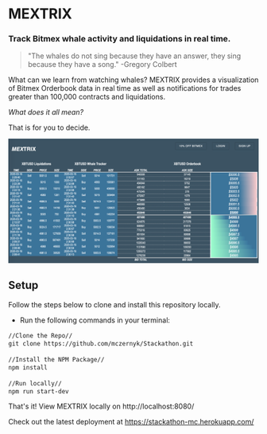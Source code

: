# MEXTRIX

### Track Bitmex whale activity and liquidations in real time.

> "The whales do not sing because they have an answer, they sing because they have a song."
> -Gregory Colbert

What can we learn from watching whales? MEXTRIX provides a visualization of Bitmex Orderbook data in real time as well as notifications for trades greater than 100,000 contracts and liquidations.

_What does it all mean?_

That is for you to decide.

<img src="./public/Screen Shot 2020-03-16 at 2.32.07 AM.png">

## Setup

Follow the steps below to clone and install this repository locally.

* Run the following commands in your terminal:

```
//Clone the Repo//
git clone https://github.com/mczernyk/Stackathon.git

//Install the NPM Package//
npm install

//Run locally//
npm run start-dev
```

That's it! View MEXTRIX locally on http://localhost:8080/

Check out the latest deployment at
https://stackathon-mc.herokuapp.com/
